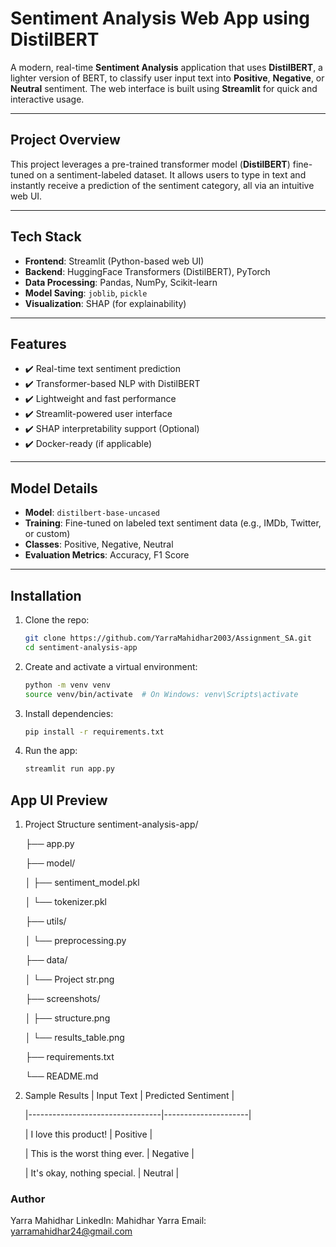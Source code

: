 # Sentiment Analysis Web App using DistilBERT

A modern, real-time **Sentiment Analysis** application that uses **DistilBERT**, a lighter version of BERT, to classify user input text into **Positive**, **Negative**, or **Neutral** sentiment. The web interface is built using **Streamlit** for quick and interactive usage.

---

## Project Overview

This project leverages a pre-trained transformer model (**DistilBERT**) fine-tuned on a sentiment-labeled dataset. It allows users to type in text and instantly receive a prediction of the sentiment category, all via an intuitive web UI.

---

## Tech Stack

- **Frontend**: Streamlit (Python-based web UI)
- **Backend**: HuggingFace Transformers (DistilBERT), PyTorch
- **Data Processing**: Pandas, NumPy, Scikit-learn
- **Model Saving**: `joblib`, `pickle`
- **Visualization**: SHAP (for explainability)

---

## Features

- ✔️ Real-time text sentiment prediction
- ✔️ Transformer-based NLP with DistilBERT
- ✔️ Lightweight and fast performance
- ✔️ Streamlit-powered user interface
- ✔️ SHAP interpretability support (Optional)
- ✔️ Docker-ready (if applicable)

---

## Model Details

- **Model**: `distilbert-base-uncased`
- **Training**: Fine-tuned on labeled text sentiment data (e.g., IMDb, Twitter, or custom)
- **Classes**: Positive, Negative, Neutral
- **Evaluation Metrics**: Accuracy, F1 Score

---

## Installation

1. Clone the repo:
   ```bash
   git clone https://github.com/YarraMahidhar2003/Assignment_SA.git
   cd sentiment-analysis-app
2. Create and activate a virtual environment:
   ```bash
   python -m venv venv
   source venv/bin/activate  # On Windows: venv\Scripts\activate
3. Install dependencies:
   ```bash
   pip install -r requirements.txt
5. Run the app:
   ```bash
   streamlit run app.py
   
## App UI Preview
1. Project Structure
   sentiment-analysis-app/
   
   ├── app.py
   
   ├── model/
   
   │   ├── sentiment_model.pkl
   
   │   └── tokenizer.pkl
   
   ├── utils/
   
   │   └── preprocessing.py
   
   ├── data/
   
   │   └── Project str.png
   
   ├── screenshots/
      
   │   ├── structure.png
      
   │   └── results_table.png
   
   ├── requirements.txt
   
   └── README.md
   
3. Sample Results
   | Input Text                      | Predicted Sentiment |
   
   |---------------------------------|---------------------|
   
   | I love this product!            | Positive            |
   
   | This is the worst thing ever.   | Negative            |
   
   | It's okay, nothing special.     | Neutral             |

### Author
Yarra Mahidhar
LinkedIn: Mahidhar Yarra
Email: yarramahidhar24@gmail.com

